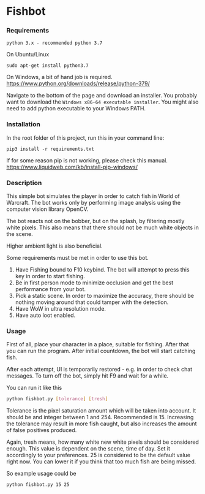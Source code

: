# Fishbot

### Requirements

```
python 3.x - recommended python 3.7
```

On Ubuntu/Linux
```
sudo apt-get install python3.7
```

On Windows, a bit of hand job is required.
https://www.python.org/downloads/release/python-379/

Navigate to the bottom of the page and download an installer. You probably want to download the
`Windows x86-64 executable installer`.
You might also need to add python executable to your Windows PATH.

### Installation
In the root folder of this project, run this in your command line:
```
pip3 install -r requirements.txt
```

If for some reason pip is not working, please check this manual.
https://www.liquidweb.com/kb/install-pip-windows/


### Description
This simple bot simulates the player in order to catch fish in
World of Warcraft. The bot works only by performing image analysis using
the computer vision library OpenCV.

The bot reacts not on the bobber, but on the splash, by filtering mostly white
pixels. This also means that there should not be much white objects in the scene.

Higher ambient light is also beneficial.

Some requirements must be met in order to use this bot.
1. Have Fishing bound to F10 keybind. The bot will attempt to press this key in order to start
fishing.
2. Be in first person mode to minimize occlusion and get the best performance from your bot.
3. Pick a static scene. In order to maximize the accuracy, there should be nothing moving around 
that could tamper with the detection.
4. Have WoW in ultra resolution mode.
5. Have auto loot enabled.

### Usage
First of all, place your character in a place, suitable for fishing. After that you can
run the program. After initial countdown, the bot will start catching fish.

After each attempt, UI is temporarily restored - e.g. in order to check chat messages.
To turn off the bot, simply hit F9 and wait for a while.

You can run it like this 
```bash
python fishbot.py [tolerance] [tresh]
```

Tolerance is the pixel saturation amount which will be taken into account. It should be and
integer between 1 and 254. Recommended is 15. Increasing the tolerance may result in more fish caught, but also 
increases the amount of false positives produced.

Again, tresh means, how many white new white pixels should be considered enough.
This value is dependent on the scene, time of day. Set it accordingly to your preferences. 25 is considered to be
the default value right now. You can lower it if you think that too much fish are being missed.

So example usage could be
```
python fishbot.py 15 25
```